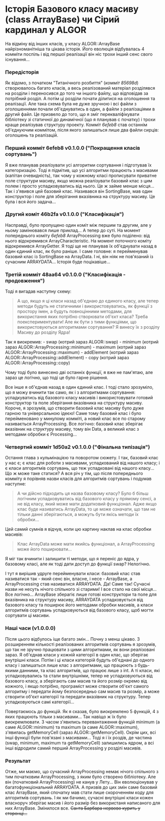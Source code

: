# Історія Базового класу масиву (class ArrayBase) чи Сірий кардинал у ALGOR

На відміну від інших класів, у класу ALGOR::ArrayBase найрізноманітніша та цікава історія. Його еволюція відбувалась 4 комміти поспіль і від першої реалізації він ніс трохи інший сенс свого існування...

### Передісторія

Як відомо, з початком "Титанічного розбиття" (*комміт 85698d*) створювалось багато класів, а весь реалізований матеріал розділявся на розділи і переносився до того чи іншого файлу, що відповідав за потрібний розділ. А потім ці розділи почати ділитися на оголошення та реалізації. Але така схема була не дуже зручною і всі файли з оголошеннями почали об'єднуватись в один, а файли з реалізаціями в другий файл. Це призвело до того, що я зміг перекваліфікувати бібліотеку зі статичної до динамічної (що я планував с початку) і трохи краще реалізував структуру проекту. Комміт *6efeb8* став останнім об'єднуючим коммітом, після якого залишаться лише два файли сирців: оголошень та реалізацій.

### Перший комміт 6efeb8 v0.1.0.0 ("Покращення класів сортувань")

Я вже планував реалізувати усі алгоритми сортування і підготував їх категоризацію. Тоді я підмітив, що усі алгоритми працюють з масивами (капітан очевидність), так чому у кожному класі прописувати приватне поле структури масиву, якщо можна реалізувати базовий клас з цим полем і просто успадковуватись від нього. Це ж займе менше місця... Так і з'явився цей базовий клас. Називався він SortingBase, мав один конструктор і поле для зберігання вказівника на структуру масиву. Це була і вся його задача...

### Другий коміт 46b2fa v0.1.0.0 ("Класифікація")

Насправді, було пропущено один коміт між першим та другим, але у ньому замінювався лише приклад... А тепер до суті. На момент попереднього коміту *6efeb8* ArrayProcessing вже було поділено: від нього відокремився ArrayCharacteristic. На момент поточного коміту відокремився ArrayGetter. Я тоді ще не планував їх об'єднувати назад в один єдиний клас, як було раніше. І саме головне: я перейменував базовий клас із SortingBase на ArrayData. І ні, він ніяк не пов'язаний із сучасним ARRAYDATA... Історія буде поцікавіше...

### Третій комміт 48aa64 v0.1.0.0 ("Класифікація - продовження")

Тоді я вигадав наступну схему:
> А що, якщо я ці класи назад об'єднаю до єдиного класу, але тепер методи будуть не статичними і використовуватись, як функції з простору імен, а будуть повноцінними методами, для використання яких потрібно створювати об'єкт класа? Треба поекспериментувати! Але як бути з тими функціями, що використовуються алгоритмами сортування? Я винесу їх з розділу Масиву до розділу Ядра!

Так я виокремив:
	- swap (котрий зараз ALGOR::swap)
	- minimum (котрий зараз ALGOR::ArrayProcessing::minimum)
	- maximum (котрий зараз ALGOR::ArrayProcessing::maximum)
	- addElement (котрий зараз ALGOR::ArrayProcessing::addElement)
	- copy (котрий зараз ALGOR::ArrayProcessing::copy)

Чому тоді було винесено дві останніх функції, я вже не пам'ятаю, але зараз це логічно, що тоді це було гарне рішення.

Все інше я об'єднав назад в один єдиний клас. І тоді стало зрозуміло, що я можу вчинити так само, як і з алгоритмами сортування: успадкуватись від базового класу масивів і використовувати готовий конструктор та поле зберігання вказівника на структуру масиву. Короче, я зрозумів, що створити базовий клас масиву було дуже гарною та універсальною ідеєю! Саме тому базовий клас і було перейменовано у минулому комміті, а новий клас все по старому називається ArrayProcessing. Все логічно: базовий клас зберігає вказівник на структуру масиву, тому він Data, а великий клас з методами обробки є Processing...

### Четвертий комміт 1d50a2 v0.1.0.0 ("Фінальна типізація")

Остання глава з кульмінацією та поворотом сюжету. І так, базовий клас у нас є; є клас для роботи з масивами, успадкований від нашого класу; і є класи алгоритмів сортувань, що теж успадковані від нашого класу... Що ж може таке статися? А вся річ у тім, що після попереднього комміту я порівняв назви класів для алгоритмів сортувань і подумав наступне:
> А чи дійсно підходить ця назва базовому класу? Було б більш логічним успадковуватись від базового класу у прямому сенсі, а не від класу, який може мати додатковий функціонал. Адже якщо клас буде називатись ArrayData, то це може означати, що там не тільки данні зберігаються, а можуть бути якісь методи їх обробки...

Цей самий сумнів я відчув, коли цю картину наклав на клас обробки масивів:
> Клас ArrayData може мати якийсь функціонал, а ArrayProcessing може його поширювати...

Я міг так вчинити і залишити ті методи, що я переніс до ядра, у базовому класі, але як тоді дати доступ до функції swap? Нелогічно.

І тут я вирішив удруге перейменувати класи: базовий клас став називатися так - який сенс він, власне, і несе - ArrayBase, а ArrayProcessing став називатися ARRAYDATA. Да! Саме так! Сучасні назви не несуть нічого спільного зі старими! І все стало на свої місця... Все логічно... ArrayBase зберагіє лише готові конструктори та поле для вказівника на структуру масиву, ARRAYDATA успадковується від базового класу та поширює його методами обробки масивів, а класи алгоритмів сортувань успадковуються від базового класу, щоб могти сортувати ці масиви.

### Наші часи (v1.0.0.0)

Після цього відбулось іще багато змін... Почну з менш цікаво. З розширенням кількості реалізованих алгоритмів сортувань я зрозумів, що так не зручно працювати з цими алгоритмами, як вони реалізовані зараз. Я об'єднав класи у кожній категорії в один клас, що зберігає внутрішні класи. Потім і ці класи категорій будуть об'єднані до одного класу і залишаться лише клас з алгоритмами, що працюють з будь-якими данними, та клас алгоритмів, що працює лише з int. А ті класи, які успадковувались та стали внутрішніми, тепер не успадковуються від базового класу, а зберігають сам масив та його розмір окремо від кожного, і якщо потрібно, програміст може створити об'єкт самого алгоритму і передати йому безпосередньо сам масив та розмір, а може створити об'єкт категорії та передати вказівник на структуру. Тепер успадковуються самі категорії...

Повертаємось до функцій. Як я сказав, було виокремлено 5 функцій, 4 з яких працюють тільки з масивами... Так навіщо ж їх було виокремлювати. З часом з'явились перевантаження функцій minimum (а саме ALGOR::minimum) та maximum (а саме ALGOR::maximum), з'явилась getMemoryCell (зараз ALGOR::getMemoryCell). Окрім цих, всі інші функції були пов'язані з масивами... Тоді я і їх роздів, де частина (swap, minimum, maximum та getMemoryCell) залишились ядром, а всі інші відродили самий перший ArrayProcessing у розділі масивів.

### Результат

Отже, ми маємо, що сучасний ArrayProcessing немає нічого спільного з тим початковим ArrayProcessing, з яким було створено бібліотеку. Але він (початковий ArrayProcessing) не канув у Лету... Він еволюціонував у багатофункціональний ARRAYDATA. А призвів до цих змін саме базовий клас ArrayBase, який спочатку мав стати лише скороченням коду для алгоритмів сортувань. І як ми бачимо, сучасні внутрішні класи кожен власноруч зберігає масив і його размір без використаня написаного для них ArrayBase. Змінилося все. <del>Санта Барбара нервово курить у сторонці...</del>